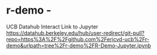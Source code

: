 # r-demo - 

UCB Datahub Interact Link to Jupyter
https://datahub.berkeley.edu/hub/user-redirect/git-pull?repo=https%3A%2F%2Fgithub.com%2Fericvd-ucb%2Fr-demo&urlpath=tree%2Fr-demo%2FR-Demo-Jupyter.ipynb



